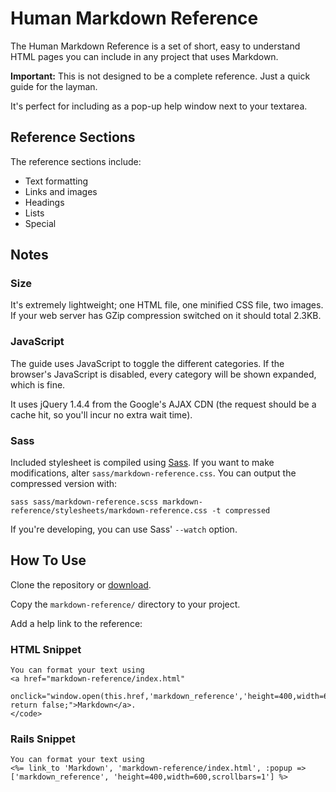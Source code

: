# Human Markdown Reference

The Human Markdown Reference is a set of short, easy to understand HTML pages you can include in any project that uses Markdown.

**Important:** This is not designed to be a complete reference. Just a quick guide for the layman.

It's perfect for including as a pop-up help window next to your textarea.

## Reference Sections

The reference sections include:

* Text formatting
* Links and images
* Headings
* Lists
* Special

## Notes

### Size

It's extremely lightweight; one HTML file, one minified CSS file, two images. If your web server has GZip compression switched on it should total 2.3KB.

### JavaScript

The guide uses JavaScript to toggle the different categories. If the browser's JavaScript is disabled, every category will be shown expanded, which is fine.

It uses jQuery 1.4.4 from the Google's AJAX CDN (the request should be a cache hit, so you'll incur no extra wait time).

### Sass

Included stylesheet is compiled using [Sass](http://sass-lang.com/). If you want to make modifications, alter `sass/markdown-reference.css`. You can output the compressed version with:

    sass sass/markdown-reference.scss markdown-reference/stylesheets/markdown-reference.css -t compressed

If you're developing, you can use Sass' `--watch` option.

## How To Use

Clone the repository or [download](http://github.com/Aupajo/human-markdown-reference/downloads).

Copy the `markdown-reference/` directory to your project.

Add a help link to the reference:

### HTML Snippet


    You can format your text using
    <a href="markdown-reference/index.html"
       onclick="window.open(this.href,'markdown_reference','height=400,width=600,scrollbars=1'); return false;">Markdown</a>.
    </code>


### Rails Snippet

    You can format your text using
    <%= link_to 'Markdown', 'markdown-reference/index.html', :popup => ['markdown_reference', 'height=400,width=600,scrollbars=1'] %>
